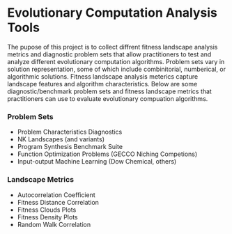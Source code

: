 # Evolutionary Computation Analysis Tools

The pupose of this project is to collect diffrent fitness landscape analysis metrics and diagnostic problem sets that allow practitioners to test and analyze different evolutionary computation algorithms.
Problem sets vary in solution representation, some of which include combinitorial, numberical, or algorithmic solutions.
Fitness landscape analysis meterics capture landscape features and algorithm characteristics.
Below are some diagnostic/benchmark problem sets and fitness landscape metrics that practitioners can use to evaluate evolutionary compuation algorithms.

### Problem Sets

- Problem Characteristics Diagnostics 
- NK Landscapes (and variants)
- Program Synthesis Benchmark Suite
- Function Optimization Problems (GECCO Niching Competions)
- Input-output Machine Learning (Dow Chemical, others)

### Landscape Metrics

- Autocorrelation Coefficient
- Fitness Distance Correlation
- Fitness Clouds Plots
- Fitness Density Plots
- Random Walk Correlation
